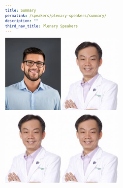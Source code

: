 ```yaml
---
title: Summary
permalink: /speakers/plenary-speakers/summary/
description: ""
third_nav_title: Plenary Speakers
---
```

<div class="image-speaker-container">
    <a href="speakers/plenary-speakers/speaker-1/"><img src="/images/my-passport-photo%201.png" alt="Image 1"></a>
    <a href="/speakers/plenary-speakers/speaker-2/"><img src="/images/Phy-Ho-Wee-Kok-315x300-c-default%201.png" alt="Image 2"></a>
	  <a href="https://www.aic.sg/"><img src="/images/Phy-Ho-Wee-Kok-315x300-c-default%201.png" alt="Image 2"></a>
	 <a href="https://www.aic.sg/"><img src="/images/Phy-Ho-Wee-Kok-315x300-c-default%201.png" alt="Image 2"></a>
</div>